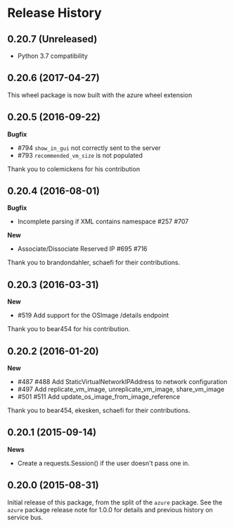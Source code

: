 # Release History

## 0.20.7 (Unreleased)

- Python 3.7 compatibility

## 0.20.6 (2017-04-27)

This wheel package is now built with the azure wheel extension

## 0.20.5 (2016-09-22)

**Bugfix**

* #794 `show_in_gui` not correctly sent to the server
* #793 `recommended_vm_size` is not populated

Thank you to colemickens for his contribution

## 0.20.4 (2016-08-01)

**Bugfix**

* Incomplete parsing if XML contains namespace #257 #707

**New**

* Associate/Dissociate Reserved IP #695 #716

Thank you to brandondahler, schaefi for their contributions.

## 0.20.3 (2016-03-31)

**New**

* #519 Add support for the OSImage /details endpoint

Thank you to bear454 for his contribution.

## 0.20.2 (2016-01-20)

**New**

* #487 #488 Add StaticVirtualNetworkIPAddress to network configuration
* #497      Add replicate_vm_image, unreplicate_vm_image, share_vm_image
* #501 #511 Add update_os_image_from_image_reference

Thank you to bear454, ekesken, schaefi for their contributions.

## 0.20.1 (2015-09-14)

**News**

* Create a requests.Session() if the user doesn't pass one in.

## 0.20.0 (2015-08-31)

Initial release of this package, from the split of the `azure` package.
See the `azure` package release note for 1.0.0 for details and previous
history on service bus.